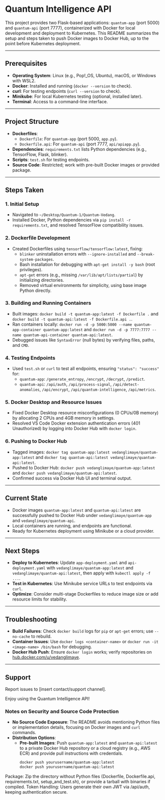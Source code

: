 # Quantum Intelligence API

This project provides two Flask-based applications: `quantum-app` (port 5000) and `quantum-api` (port 7777), containerized with Docker for local development and deployment to Kubernetes. This README summarizes the setup and steps taken to push Docker images to Docker Hub, up to the point before Kubernetes deployment.

---

## Prerequisites

- **Operating System**: Linux (e.g., Pop!_OS, Ubuntu), macOS, or Windows with WSL2.
- **Docker**: Installed and running (`docker --version` to check).
- **curl**: For testing endpoints (`curl --version` to check).
- **Minikube**: For local Kubernetes testing (optional, installed later).
- **Terminal**: Access to a command-line interface.

---

## Project Structure

- **Dockerfiles**:
  - `Dockerfile`: For `quantum-app` (port 5000, `app.py`).
  - `Dockerfile.api`: For `quantum-api` (port 7777, `api/apiapp.py`).
- **Dependencies**: `requirements.txt` lists Python dependencies (e.g., TensorFlow, Flask, blinker).
- **Scripts**: `test.sh` for testing endpoints.
- **Source Code**: Restricted; work with pre-built Docker images or provided package.

---

## Steps Taken

### 1. Initial Setup
- Navigated to `~/Desktop/Quantum-1/Quantum-Vedang`.
- Installed Docker, Python dependencies via `pip install -r requirements.txt`, and resolved TensorFlow compatibility issues.

### 2. Dockerfile Development
- Created Dockerfiles using `tensorflow/tensorflow:latest`, fixing:
  - `blinker` uninstallation errors with `--ignore-installed` and `--break-system-packages`.
  - Bash installation for debugging with `apt-get install -y bash` (root privileges).
  - `apt-get` errors (e.g., missing `/var/lib/apt/lists/partial`) by initializing directories.
  - Removed virtual environments for simplicity, using base image Python directly.

### 3. Building and Running Containers
- Built images: `docker build -t quantum-app:latest -f Dockerfile .` and `docker build -t quantum-api:latest -f Dockerfile.api .`.
- Ran containers locally: `docker run -d -p 5000:5000 --name quantum-app-container quantum-app:latest` and `docker run -d -p 7777:7777 --name quantum-api-container quantum-api:latest`.
- Debugged issues like `SyntaxError` (null bytes) by verifying files, paths, and `CMD`.

### 4. Testing Endpoints
- Used `test.sh` or `curl` to test all endpoints, ensuring `"status": "success"` for:
  - `quantum-app`: `/generate_entropy`, `/encrypt`, `/decrypt`, `/predict`.
  - `quantum-api`: `/api/auth`, `/api/process-signal`, `/api/detect-anomalies`, `/api/encrypt`, `/api/quantum-intelligence`, `/api/metrics`.

### 5. Docker Desktop and Resource Issues
- Fixed Docker Desktop resource misconfigurations (0 CPUs/0B memory) by allocating 2 CPUs and 4GB memory in settings.
- Resolved VS Code Docker extension authentication errors (401 Unauthorized) by logging into Docker Hub with `docker login`.

### 6. Pushing to Docker Hub
- Tagged images: `docker tag quantum-app:latest vedanglimaye/quantum-app:latest` and `docker tag quantum-api:latest vedanglimaye/quantum-api:latest`.
- Pushed to Docker Hub: `docker push vedanglimaye/quantum-app:latest` and `docker push vedanglimaye/quantum-api:latest`.
- Confirmed success via Docker Hub UI and terminal output.

---

## Current State
- Docker images `quantum-app:latest` and `quantum-api:latest` are successfully pushed to Docker Hub under `vedanglimaye/quantum-app` and `vedanglimaye/quantum-api`.
- Local containers are running, and endpoints are functional.
- Ready for Kubernetes deployment using Minikube or a cloud provider.

---

## Next Steps
- **Deploy to Kubernetes**: Update `app-deployment.yaml` and `api-deployment.yaml` with `vedanglimaye/quantum-app:latest` and `vedanglimaye/quantum-api:latest`, then apply with `kubectl apply -f ...`.
- **Test in Kubernetes**: Use Minikube service URLs to test endpoints via `curl`.
- **Optimize**: Consider multi-stage Dockerfiles to reduce image size or add resource limits for stability.

---

## Troubleshooting
- **Build Failures**: Check `docker build` logs for `pip` or `apt-get` errors; use `--no-cache` to rebuild.
- **Container Issues**: Use `docker logs <container-name>` or `docker run -it <image-name> /bin/bash` for debugging.
- **Docker Hub Push**: Ensure `docker login` works; verify repositories on [hub.docker.com/u/vedanglimaye](https://hub.docker.com/u/vedanglimaye).

---

## Support
Report issues to [insert contact/support channel].

Enjoy using the Quantum Intelligence API!


### Notes on Security and Source Code Protection
- **No Source Code Exposure**: The README avoids mentioning Python files or implementation details, focusing on Docker images and `curl` commands.
- **Distribution Options**:
  - **Pre-built Images**: Push `quantum-app:latest` and `quantum-api:latest` to a private Docker Hub repository or a cloud registry (e.g., AWS ECR) and provide pull instructions with credentials.
    ```bash
    docker push yourusername/quantum-app:latest
    docker push yourusername/quantum-api:latest
Package: Zip the directory without Python files (Dockerfile, Dockerfile.api, requirements.txt, setup_and_test.sh), or provide a tarball with binaries if compiled.
Token Handling: Users generate their own JWT via /api/auth, keeping authentication secure.
